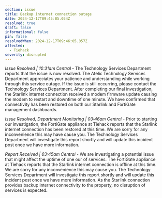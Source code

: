```yaml
---
section: issue
title: Backup internet connection outage
date: 2024-12-17T09:45:05.054Z
resolved: true
draft: false
informational: false
pin: false
resolvedWhen: 2024-12-17T09:46:05.057Z
affected:
  - Tiehack
severity: disrupted
---
```

*Issue Resolved | 10:31am Central* - The Technology Services Department reports that the issue is now resolved. The Atelic Technology Services Department appreciates your patience and understanding while working through this service outage. If the issue is still occurring, please contact the Technology Services Department. After completing our final investigation, the Starlink internet connection received a modem firmware update causing the modem to restart and downtime of one minute. We have confirmed that connectivity has been restored on both our Starlink and FortiGate management dashboards.

*Issue Resolved, Department Monitoring | 03:46am Central* - Prior to starting our investigation, the FortiGate appliance at Tiehack reports that the Starlink internet connection has been restored at this time. We are sorry for any inconvenience this may have cause you. The Technology Services Department will investigate this report shortly and will update this incident post once we have more information.

*Report Received | 03:45am Central* - We are investigating a potential issue that might affect the uptime of one our of services. The FortiGate appliance at Tiehack reports that the Starlink internet connection is offline at this time. We are sorry for any inconvenience this may cause you. The Technology Services Department will investigate this report shortly and will update this incident post once we have more information. As the Starlink connection provides backup internet connectivity to the property, no disruption of services is expected.